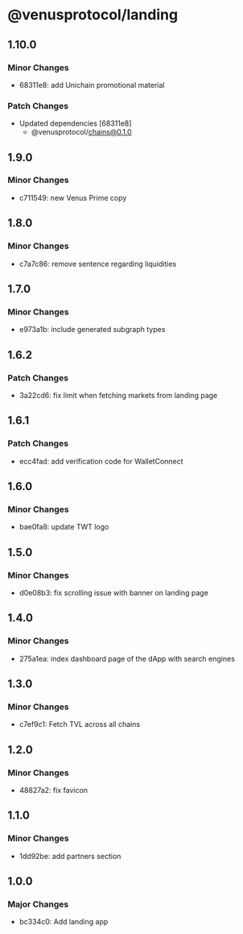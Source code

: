 # @venusprotocol/landing

## 1.10.0

### Minor Changes

- 68311e8: add Unichain promotional material

### Patch Changes

- Updated dependencies [68311e8]
  - @venusprotocol/chains@0.1.0

## 1.9.0

### Minor Changes

- c711549: new Venus Prime copy

## 1.8.0

### Minor Changes

- c7a7c86: remove sentence regarding liquidities

## 1.7.0

### Minor Changes

- e973a1b: include generated subgraph types

## 1.6.2

### Patch Changes

- 3a22cd6: fix limit when fetching markets from landing page

## 1.6.1

### Patch Changes

- ecc4fad: add verification code for WalletConnect

## 1.6.0

### Minor Changes

- bae0fa8: update TWT logo

## 1.5.0

### Minor Changes

- d0e08b3: fix scrolling issue with banner on landing page

## 1.4.0

### Minor Changes

- 275a1ea: index dashboard page of the dApp with search engines

## 1.3.0

### Minor Changes

- c7ef9c1: Fetch TVL across all chains

## 1.2.0

### Minor Changes

- 48827a2: fix favicon

## 1.1.0

### Minor Changes

- 1dd92be: add partners section

## 1.0.0

### Major Changes

- bc334c0: Add landing app
